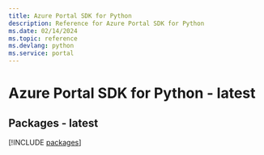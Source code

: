 ```yaml
---
title: Azure Portal SDK for Python
description: Reference for Azure Portal SDK for Python
ms.date: 02/14/2024
ms.topic: reference
ms.devlang: python
ms.service: portal
---
```

# Azure Portal SDK for Python - latest
## Packages - latest
[!INCLUDE [packages](portal-index.md)]